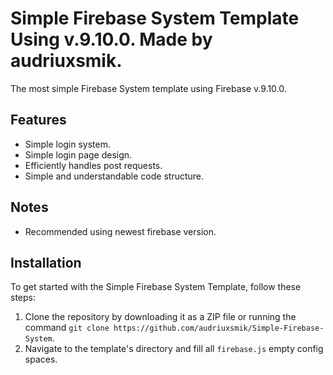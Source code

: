 <p align="center">
 
</p>

# Simple Firebase System Template Using v.9.10.0. Made by audriuxsmik.

The most simple Firebase System template using Firebase v.9.10.0.

## Features

- Simple login system.
- Simple login page design.
- Efficiently handles post requests.
- Simple and understandable code structure.

## Notes

- Recommended using newest firebase version.

## Installation

To get started with the Simple Firebase System Template, follow these steps:

1. Clone the repository by downloading it as a ZIP file or running the command `git clone https://github.com/audriuxsmik/Simple-Firebase-System`.
2. Navigate to the template's directory and fill all `firebase.js` empty config spaces.


